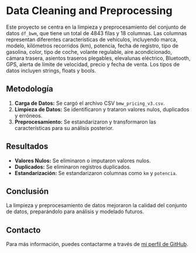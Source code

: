 # Data Cleaning and Preprocessing

Este proyecto se centra en la limpieza y preprocesamiento del conjunto de datos `df_bwm`, que tiene un total de 4843 filas y 18 columnas. Las columnas representan diferentes características de vehículos, incluyendo marca, modelo, kilómetros recorridos (km), potencia, fecha de registro, tipo de gasolina, color, tipo de coche, volante regulable, aire acondicionado, cámara trasera, asientos traseros plegables, elevalunas eléctrico, Bluetooth, GPS, alerta de límite de velocidad, precio y fecha de venta. Los tipos de datos incluyen strings, floats y bools.

## Metodología

1. **Carga de Datos:** Se cargó el archivo CSV `bmw_pricing_v3.csv`.
2. **Limpieza de Datos:** Se identificaron y trataron valores nulos, duplicados y erróneos.
3. **Preprocesamiento:** Se estandarizaron y transformaron las características para su análisis posterior.

## Resultados

- **Valores Nulos:** Se eliminaron o imputaron valores nulos.
- **Duplicados:** Se eliminaron registros duplicados.
- **Estandarización:** Se estandarizaron columnas como `km` y `potencia`.

## Conclusión

La limpieza y preprocesamiento de datos mejoraron la calidad del conjunto de datos, preparándolo para análisis y modelado futuros.

## Contacto

Para más información, puedes contactarme a través de [mi perfil de GitHub](https://github.com/dquenti).

